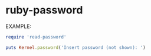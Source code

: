 ruby-password
=============

EXAMPLE:

```ruby
require 'read-password'

puts Kernel.password('Insert password (not shown): ')
```
